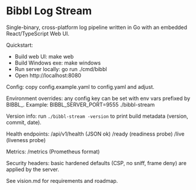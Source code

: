 # Bibbl Log Stream

Single-binary, cross-platform log pipeline written in Go with an embedded React/TypeScript Web UI.

Quickstart:
- Build web UI: make web
- Build Windows exe: make windows
- Run server locally: go run ./cmd/bibbl
- Open http://localhost:8080

Config: copy config.example.yaml to config.yaml and adjust.

Environment overrides: any config key can be set with env vars prefixed by BIBBL_. Example:
	BIBBL_SERVER_PORT=9555 ./bibbl-stream

Version info: run `./bibbl-stream -version` to print build metadata (version, commit, date).

Health endpoints:
	/api/v1/health  (JSON ok)
	/ready          (readiness probe)
	/live           (liveness probe)

Metrics: /metrics (Prometheus format)

Security headers: basic hardened defaults (CSP, no sniff, frame deny) are applied by the server.

See vision.md for requirements and roadmap.
